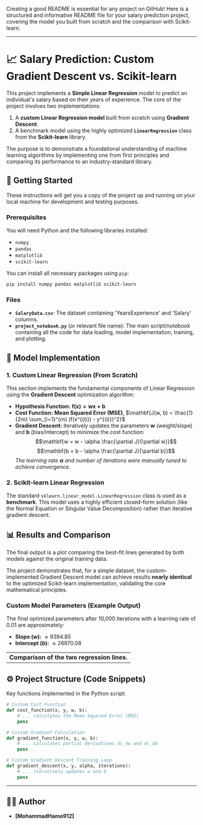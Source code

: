 Creating a good README is essential for any project on GitHub\! Here is a structured and informative README file for your salary prediction project, covering the model you built from scratch and the comparison with Scikit-learn.

-----

# 📈 Salary Prediction: Custom Gradient Descent vs. Scikit-learn

This project implements a **Simple Linear Regression** model to predict an individual's salary based on their years of experience. The core of the project involves two implementations:

1.  A **custom Linear Regression model** built from scratch using **Gradient Descent**.
2.  A benchmark model using the highly optimized **`LinearRegression`** class from the **Scikit-learn** library.

The purpose is to demonstrate a foundational understanding of machine learning algorithms by implementing one from first principles and comparing its performance to an industry-standard library.

## 🚀 Getting Started

These instructions will get you a copy of the project up and running on your local machine for development and testing purposes.

### Prerequisites

You will need Python and the following libraries installed:

  * `numpy`
  * `pandas`
  * `matplotlib`
  * `scikit-learn`

You can install all necessary packages using `pip`:

```bash
pip install numpy pandas matplotlib scikit-learn
```

### Files

  * **`SalaryData.csv`**: The dataset containing 'YearsExperience' and 'Salary' columns.
  * **`project_notebook.py`** (or relevant file name): The main script/notebook containing all the code for data loading, model implementation, training, and plotting.

## 🧠 Model Implementation

### 1\. Custom Linear Regression (From Scratch)

This section implements the fundamental components of Linear Regression using the **Gradient Descent** optimization algorithm:

  * **Hypothesis Function:** $\mathbf{f(x) = wx + b}$
  * **Cost Function:** **Mean Squared Error (MSE)**, $\mathbf{J(w, b) = \frac{1}{2m} \sum_{i=1}^{m} (f(x^{(i)}) - y^{(i)})^2}$
  * **Gradient Descent:** Iteratively updates the parameters $\mathbf{w}$ (weight/slope) and $\mathbf{b}$ (bias/intercept) to minimize the cost function:
    $$\mathbf{w = w - \alpha \frac{\partial J}{\partial w}}$$   $$\mathbf{b = b - \alpha \frac{\partial J}{\partial b}}$$
    *The learning rate $\mathbf{\alpha}$ and number of iterations were manually tuned to achieve convergence.*

### 2\. Scikit-learn Linear Regression

The standard `sklearn.linear_model.LinearRegression` class is used as a **benchmark**. This model uses a highly efficient closed-form solution (like the Normal Equation or Singular Value Decomposition) rather than iterative gradient descent.

## 📊 Results and Comparison

The final output is a plot comparing the best-fit lines generated by both models against the original training data.

The project demonstrates that, for a simple dataset, the custom-implemented Gradient Descent model can achieve results **nearly identical** to the optimized Scikit-learn implementation, validating the core mathematical principles.

### Custom Model Parameters (Example Output)

The final optimized parameters after 10,000 iterations with a learning rate of $0.01$ are approximately:

  * **Slope ($w$):** $\approx 9394.85$
  * **Intercept ($b$):** $\approx 26970.08$

|  |
| :---: |
| **Comparison of the two regression lines.** |

## ⚙️ Project Structure (Code Snippets)

Key functions implemented in the Python script:

```python
# Custom Cost Function
def cost_function(x, y, w, b):
    # ... calculates the Mean Squared Error (MSE)
    pass

# Custom Gradient Calculation
def gradient_function(x, y, w, b):
    # ... calculates partial derivatives dc_dw and dc_db
    pass

# Custom Gradient Descent Training Loop
def gradient_descent(x, y, alpha, iterations):
    # ... iteratively updates w and b
    pass
```

-----

## 🧑‍💻 Author

  * **[MohammadHamo912]** 
